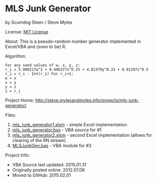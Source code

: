 # MLS Junk Generator
by Scumdog Steev / Steve Myles

License:  [MIT License](https://github.com/scumdogsteev/mls-junk-generator/blob/master/LICENSE)

About:  This is a pseudo-random number generator implemented in Excel/VBA and (soon to be) R.

Algorithm:
```
For any seed values of w, x, y, z:
r_i = 5.980217w^2 + 9.446377x^0.25 + 4.81379y^0.33 + 8.91197z^0.5
r_i = r_i - Int(r_i) For r_i+1:
w = x
x = y
y = z
z = r_i
```

Project Home:  http://steve.mylesandmyles.info/projects/mls-junk-generator/

Files:
1. [mls_junk_generator1.xlsm](https://github.com/scumdogsteev/mls-junk-generator/blob/master/mls_junk_generator1.xlsm) - simple Excel implementation
2. [mls_junk_generator.bas](https://github.com/scumdogsteev/mls-junk-generator/blob/master/mls_junk_generator.bas) - VBA source for #1
3. [mls_junk_generator2.xlsm](https://github.com/scumdogsteev/mls-junk-generator/blob/master/mls_junk_generator2.xlsm) - second Excel implementation (allows for clearing of the RN stream)
4. [MLSJunkGen.bas](https://github.com/scumdogsteev/mls-junk-generator/blob/master/MLSJunkGen.bas) - VBA module for #3

Project Info:

* VBA Source last updated: 2015.01.31
* Originally posted online: 2012.07.06
* Moved to GitHub: 2015.02.01
 

